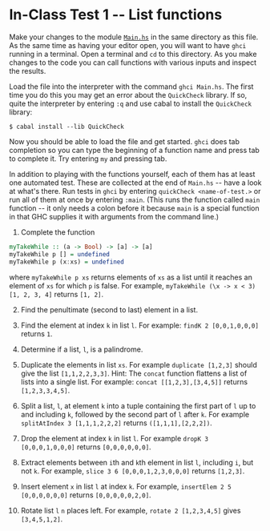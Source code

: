 # In-Class Test 1 -- List functions

Make your changes to the module [`Main.hs`](Main.hs) in the same
directory as this file. As the same time as having your editor open,
you will want to have `ghci` running in a terminal.  Open a terminal
and `cd` to this directory. As you make changes to the code you can
call functions with various inputs and inspect the results.

Load the file into the interpreter with the command `ghci
Main.hs`. The first time you do this you may get an error about the
`QuickCheck` library. If so, quite the interpreter by entering `:q`
and use cabal to install the `QuickCheck` library:

``` 
$ cabal install --lib QuickCheck
```

Now you should be able to load the file and get started. `ghci` does
tab completion so you can type the beginning of a function name and
press tab to complete it. Try entering `my` and pressing tab.

In addition to playing with the functions yourself, each of them has
at least one automated test. These are collected at the end of
`Main.hs` -- have a look at what's there. Run tests in `ghci` by
entering `quickCheck <name-of-test.>` or run all of them at once by
entering `:main`.  (This runs the function called `main` function --
it only needs a colon before it because `main` is a special function
in that GHC supplies it with arguments from the command line.)


1. Complete the function
```haskell
myTakeWhile :: (a -> Bool) -> [a] -> [a]
myTakeWhile p [] = undefined
myTakeWhile p (x:xs) = undefined
```

where `myTakeWhile p xs` returns elements of `xs` as a list until it
reaches an element of `xs` for which `p` is false. For example,
`myTakeWhile (\x -> x < 3) [1, 2, 3, 4]` returns `[1, 2]`.

2. Find the penultimate (second to last) element in a list.

3. Find the element at index `k` in list `l`. For example: `findK 2
[0,0,1,0,0,0]` returns `1`.

14. Determine if a list, `l`, is a palindrome.

5. Duplicate the elements in list `xs`. For example `duplicate
[1,2,3]` should give the list `[1,1,2,2,3,3]`. Hint: The `concat`
function flattens a list of lists into a single list. For example:
`concat [[1,2,3],[3,4,5]]` returns `[1,2,3,3,4,5]`.

6. Split a list, `l`, at element `k` into a tuple containing the first
part of `l` up to and including `k`, followed by the second part of
`l` after `k`. For example `splitAtIndex 3 [1,1,1,2,2,2]` returns
`([1,1,1],[2,2,2])`.

7. Drop the element at index `k` in list `l`. For example `dropK 3
[0,0,0,1,0,0,0]` returns `[0,0,0,0,0,0]`.

8. Extract elements between `i`th and `k`th element in list `l`,
including `i`, but not `k`. For example, `slice 3 6
[0,0,0,1,2,3,0,0,0]` returns `[1,2,3]`.

9. Insert element `x` in list `l` at index `k`. For example,
`insertElem 2 5 [0,0,0,0,0,0]` returns `[0,0,0,0,0,2,0]`.

10. Rotate list `l` `n` places left. For example, `rotate 2
[1,2,3,4,5]` gives `[3,4,5,1,2]`.
